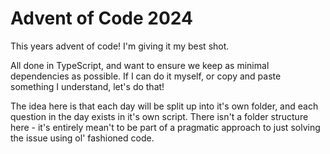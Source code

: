 # Advent of Code 2024

This years advent of code! I'm giving it my best shot.

All done in TypeScript, and want to ensure we keep as minimal dependencies as possible. If I can do it myself, or copy and paste something I understand, let's do that!

The idea here is that each day will be split up into it's own folder, and each question in the day exists in it's own script. There isn't a folder structure here - it's entirely mean't to be part of a pragmatic approach to just solving the issue using ol' fashioned code.
